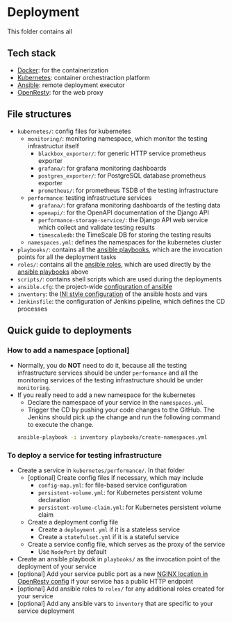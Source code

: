 # Deployment
This folder contains all 

## Tech stack
- [Docker](https://docs.docker.com/): for the containerization
- [Kubernetes](https://kubernetes.io/docs/home/): container orchestraction platform
- [Ansible](https://docs.ansible.com/ansible/latest/index.html): remote deployment executor
- [OpenResty](https://openresty.org/en/): for the web proxy

## File structures
- `kubernetes/`: config files for kubernetes
  - `monitoring/`: monitoring namespace, which monitor the testing infrastructur itself
    - `blackbox_exporter/`: for generic HTTP service prometheus exporter
    - `grafana/`: for grafana monitoring dashboards
    - `postgres_exporter/`: for PostgreSQL database prometheus exporter
    - `prometheus/`: for prometheus TSDB of the testing infrastructure
  - `performance`: testing infrastructure services
    - `grafana/`: for grafana monitoring dashboards of the testing data
    - `openapi/`: for the OpenAPI documentation of the Django API
    - `performance-storage-service/`: the Django API web service which collect and validate testing results
    - `timescaledb`: the TimeScale DB for storing the testing results
  - `namespaces.yml`: defines the namespaces for the kubernetes cluster
- `playbooks/`: contains all the [ansible playbooks](https://docs.ansible.com/ansible/latest/user_guide/playbooks.html), which are the invocation points for all the deployment tasks
- `roles/`: contains all the [ansible roles](https://docs.ansible.com/ansible/latest/user_guide/playbooks_reuse_roles.html), which are used directly by the [ansible playbooks](https://github.com/cmu-db/noisepage-stats/tree/master/deployments/playbooks) above
- `scripts/`: contains shell scripts which are used during the deployments
- `ansible.cfg`: the project-wide [configuration of ansible](https://docs.ansible.com/ansible/latest/reference_appendices/config.html#ansible-configuration-settings)
- `inventory`: the [INI style configuration](https://docs.ansible.com/ansible/2.9_ja/plugins/inventory/ini.html) of the ansible hosts and vars
- `Jenkinsfile`: the configuration of Jenkins pipeline, which defines the CD processes

## Quick guide to deployments

### How to add a namespace [optional]
-  Normally, you do **NOT** need to do it, because all the testing infrastructure services should be under `performance` and all the monitoring services of the testing infrastructure should be under `monitoring`.
- If you really need to add a new namespace for the kubernetes
  - Declare the namespace of your service in the `namespaces.yml`
  - Trigger the CD by pushing your code changes to the GitHub. The Jenkins should pick up the change and run the following command to execute the change.
  ```bash
  ansible-playbook -i inventory playbooks/create-namespaces.yml
  ```

### To deploy a service for testing infrastructure
- Create a service in `kubernetes/performance/`. In that folder
  - [optional] Create config files if necessary, which may include
    - `config-map.yml`: for file-based service configuration
    - `persistent-volume.yml`: for Kubernetes persistent volume declaration
    - `persistent-volume-claim.yml`: for Kubernetes persistent volume claim
  - Create a deployment config file
    - Create a `deployment.yml` if it is a stateless service
    - Create a `statefulset.yml` if it is a stateful service
  - Create a service config file, which serves as the proxy of the service
    - Use `NodePort` by default
- Create an ansible playbook in `playbooks/` as the invocation point of the deployment of your service
- [optional] Add your service public port as a new [NGINX location in OpenResty config](https://docs.nginx.com/nginx/admin-guide/web-server/reverse-proxy/) if your service has a public HTTP endpoint
- [optional] Add ansible roles to `roles/` for any additional roles created for your service
- [optional] Add any ansible vars to `inventory` that are specific to your service deployment


